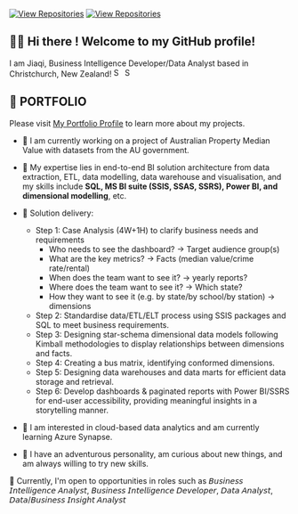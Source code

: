 [![View Repositories](https://img.shields.io/badge/View-My_Portfolio-red?logo=GitHub)](https://github.com/jiaqiyu1/Portfolio_Guide)
[![View Repositories](https://img.shields.io/badge/View-My_Repositories-blue?logo=GitHub)](https://github.com/jiaqiyu1?tab=repositories)

##  👋🏼 Hi there ! Welcome to my GitHub profile! 

I am Jiaqi, Business Intelligence Developer/Data Analyst based in Christchurch, New Zealand! <img width="16" alt="Screen Shot 2023-05-12 at 2 28 08 PM" src="https://github.com/jiaqiyu1/jiaqiyu1/assets/84236678/1c98a86f-a241-4093-bab2-af3b64b4a1bc">  <img width="16" alt="Screen Shot 2023-05-12 at 2 30 36 PM" src="https://github.com/jiaqiyu1/jiaqiyu1/assets/84236678/b3f44124-6d06-4c5a-91d9-90c2d5eafd58">

## 📕 PORTFOLIO 
Please visit [My Portfolio Profile](https://github.com/jiaqiyu1/Portfolio_Guide) to learn more about my projects.

* 📌 I am currently working on a project of Australian Property Median Value with datasets from the AU government.
* 📌 My expertise lies in end-to-end BI solution architecture from data extraction, ETL, data modelling, data warehouse and visualisation, and my skills include **SQL, MS BI suite (SSIS, SSAS, SSRS), Power BI, and dimensional modelling**, etc.

* 📌 Solution delivery:
   - Step 1: Case Analysis (4W+1H) to clarify business needs and requirements
     - Who needs to see the dashboard? -> Target audience group(s)
     - What are the key metrics? -> Facts (median value/crime rate/rental)
     - When does the team want to see it? -> yearly reports?
     - Where does the team want to see it? -> Which state?
     - How they want to see it (e.g. by state/by school/by station) -> dimensions
   - Step 2: Standardise data/ETL/ELT process using SSIS packages and SQL to meet business requirements.
   - Step 3: Designing star-schema dimensional data models following Kimball methodologies to display relationships between dimensions and facts.
   - Step 4: Creating a bus matrix, identifying conformed dimensions.
   - Step 5: Designing data warehouses and data marts for efficient data storage and retrieval.
   - Step 6: Develop dashboards & paginated reports with Power BI/SSRS for end-user accessibility, providing meaningful insights in a storytelling manner.

* 📌 I am interested in cloud-based data analytics and am currently learning Azure Synapse.
* 📌 I have an adventurous personality, am curious about new things, and am always willing to try new skills.

🎯 Currently, I'm open to opportunities in roles such as 𝘉𝘶𝘴𝘪𝘯𝘦𝘴𝘴 𝘐𝘯𝘵𝘦𝘭𝘭𝘪𝘨𝘦𝘯𝘤𝘦 𝘈𝘯𝘢𝘭𝘺𝘴𝘵, 𝘉𝘶𝘴𝘪𝘯𝘦𝘴𝘴 𝘐𝘯𝘵𝘦𝘭𝘭𝘪𝘨𝘦𝘯𝘤𝘦 𝘋𝘦𝘷𝘦𝘭𝘰𝘱𝘦𝘳, 𝘋𝘢𝘵𝘢 𝘈𝘯𝘢𝘭𝘺𝘴𝘵, 𝘋𝘢𝘵𝘢/𝘉𝘶𝘴𝘪𝘯𝘦𝘴𝘴 𝘐𝘯𝘴𝘪𝘨𝘩𝘵 𝘈𝘯𝘢𝘭𝘺𝘴𝘵


